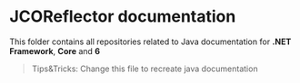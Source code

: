 # JCOReflector documentation

This folder contains all repositories related to Java documentation for **.NET** **Framework**, **Core** and **6**

> Tips&Tricks: Change this file to recreate java documentation
